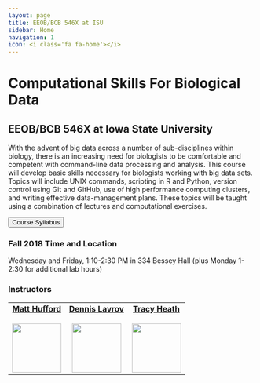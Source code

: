 ```yaml
---
layout: page
title: EEOB/BCB 546X at ISU
sidebar: Home
navigation: 1
icon: <i class='fa fa-home'></i>
---
```


# Computational Skills For Biological Data

## EEOB/BCB 546X at Iowa State University

With the advent of big data across a number of sub-disciplines within biology, there is an increasing need for biologists to be comfortable and
competent with command-line data processing and analysis. This course will develop basic skills necessary for biologists working with big data sets.
Topics will include UNIX commands, scripting in R and Python, version control using Git and GitHub, use of high performance computing clusters, and writing effective data-management plans. These topics
will be taught using a combination of lectures and computational exercises.

<a href="https://github.com/EEOB-BioData/BCB546X-Fall2018/blob/master/documents/BCB546X_Syllabus_f2018.pdf"><button type="button" class="btn btn-primary">Course Syllabus</button></a>

### Fall 2018 Time and Location

Wednesday and Friday, 1:10-2:30 PM in 334 Bessey Hall (plus Monday 1-2:30 for additional lab hours)


### Instructors

<table>
  <tbody>
    <tr>
      <td><center><a href="http://www.public.iastate.edu/~mhufford/HuffordLab/home.html"><b>Matt Hufford</b></a><br /><a href="mailto:mhufford@iastate.edu"><i class="fa fa-envelope"></i></a> <a href="https://github.com/mbhufford"><i class="fa fa-github-square"></i></a> <a href="https://twitter.com/mbhufford"><i class="fa fa-twitter"></i></a><br><a href="http://www.public.iastate.edu/~mhufford/HuffordLab/home.html"><img src="https://pbs.twimg.com/profile_images/1092238611070636032/-O9r_Wsr_400x400.jpg" height="100" width="100" /></a></center></td>
      <td><center><a href="https://sites.google.com/site/dennislavrov/"><b>Dennis Lavrov</b></a><br /><a href="mailto:dlavrov@iastate.edu"><i class="fa fa-envelope"></i></a> <a href="https://github.com/dlavrov"><i class="fa fa-github-square"></i></a> <a href="https://twitter.com/lavrov_dv"><i class="fa fa-twitter"></i></a><br><a href="https://sites.google.com/site/dennislavrov/"><img src="https://pbs.twimg.com/profile_images/768926478624927744/AllbTyWK_400x400.jpg" height="100" width="100" /></a></center></td>
      <td><center><a href="http://phyloworks.org/"><b>Tracy Heath</b></a><br /><a href="mailto:phylo@iastate.edu"><i class="fa fa-envelope"></i></a> <a href="https://github.com/trayc7"><i class="fa fa-github-square"></i></a> <a href="https://twitter.com/trayc7"><i class="fa fa-twitter"></i></a><br><a href="http://phyloworks.org/"><img src="https://pbs.twimg.com/profile_images/458082523189243904/H3ukwRop_400x400.jpeg" height="100" width="100" /></a></center></td>
    </tr>
  </tbody>
</table>


